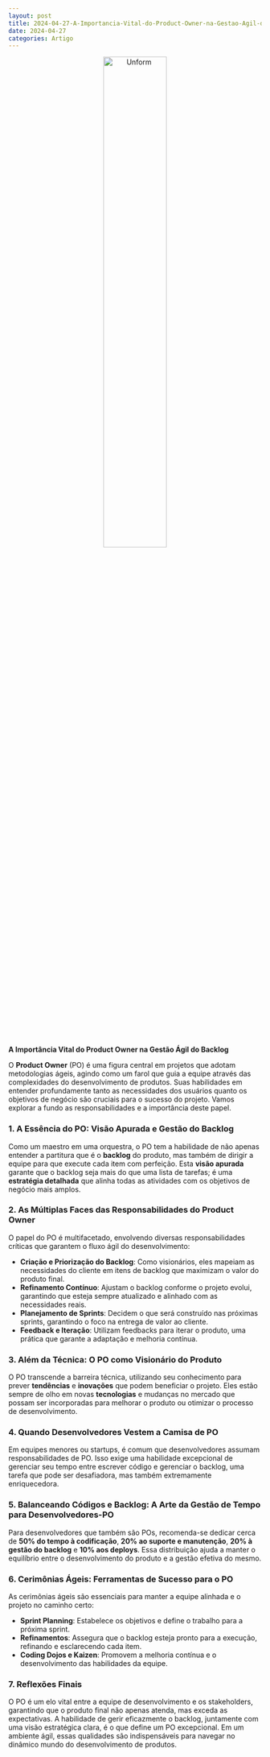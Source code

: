 ```yaml
---
layout: post
title: 2024-04-27-A-Importancia-Vital-do-Product-Owner-na-Gestao-Agil-do-Backlog
date: 2024-04-27
categories: Artigo
---
```


<p align="center">
<img src="{{ site.baseurl }}/images/2024-04-27-A-Importancia-Vital-do-Product-Owner-na-Gestao-Agil-do-Backlog.webp" 
height="50%" width="50%" alt="Unform" />
</p>

**A Importância Vital do Product Owner na Gestão Ágil do Backlog**

O **Product Owner** (PO) é uma figura central em projetos que adotam metodologias ágeis, agindo como um farol que guia a equipe através das complexidades do desenvolvimento de produtos. Suas habilidades em entender profundamente tanto as necessidades dos usuários quanto os objetivos de negócio são cruciais para o sucesso do projeto. Vamos explorar a fundo as responsabilidades e a importância deste papel.

### 1. A Essência do PO: **Visão Apurada e Gestão do Backlog**

Como um maestro em uma orquestra, o PO tem a habilidade de não apenas entender a partitura que é o **backlog** do produto, mas também de dirigir a equipe para que execute cada item com perfeição. Esta **visão apurada** garante que o backlog seja mais do que uma lista de tarefas; é uma **estratégia detalhada** que alinha todas as atividades com os objetivos de negócio mais amplos.

### 2. As Múltiplas Faces das Responsabilidades do Product Owner

O papel do PO é multifacetado, envolvendo diversas responsabilidades críticas que garantem o fluxo ágil do desenvolvimento:

- **Criação e Priorização do Backlog**: Como visionários, eles mapeiam as necessidades do cliente em itens de backlog que maximizam o valor do produto final.
- **Refinamento Contínuo**: Ajustam o backlog conforme o projeto evolui, garantindo que esteja sempre atualizado e alinhado com as necessidades reais.
- **Planejamento de Sprints**: Decidem o que será construído nas próximas sprints, garantindo o foco na entrega de valor ao cliente.
- **Feedback e Iteração**: Utilizam feedbacks para iterar o produto, uma prática que garante a adaptação e melhoria contínua.

### 3. Além da Técnica: O PO como **Visionário do Produto**

O PO transcende a barreira técnica, utilizando seu conhecimento para prever **tendências** e **inovações** que podem beneficiar o projeto. Eles estão sempre de olho em novas **tecnologias** e mudanças no mercado que possam ser incorporadas para melhorar o produto ou otimizar o processo de desenvolvimento.

### 4. Quando Desenvolvedores Vestem a Camisa de PO

Em equipes menores ou startups, é comum que desenvolvedores assumam responsabilidades de PO. Isso exige uma habilidade excepcional de gerenciar seu tempo entre escrever código e gerenciar o backlog, uma tarefa que pode ser desafiadora, mas também extremamente enriquecedora.

### 5. Balanceando Códigos e Backlog: A Arte da **Gestão de Tempo** para Desenvolvedores-PO

Para desenvolvedores que também são POs, recomenda-se dedicar cerca de **50% do tempo à codificação**, **20% ao suporte e manutenção**, **20% à gestão do backlog** e **10% aos deploys**. Essa distribuição ajuda a manter o equilíbrio entre o desenvolvimento do produto e a gestão efetiva do mesmo.

### 6. **Cerimônias Ágeis**: Ferramentas de Sucesso para o PO

As cerimônias ágeis são essenciais para manter a equipe alinhada e o projeto no caminho certo:

- **Sprint Planning**: Estabelece os objetivos e define o trabalho para a próxima sprint.
- **Refinamentos**: Assegura que o backlog esteja pronto para a execução, refinando e esclarecendo cada item.
- **Coding Dojos e Kaizen**: Promovem a melhoria contínua e o desenvolvimento das habilidades da equipe.

### 7. Reflexões Finais

O PO é um elo vital entre a equipe de desenvolvimento e os stakeholders, garantindo que o produto final não apenas atenda, mas exceda as expectativas. A habilidade de gerir eficazmente o backlog, juntamente com uma visão estratégica clara, é o que define um PO excepcional. Em um ambiente ágil, essas qualidades são indispensáveis para navegar no dinâmico mundo do desenvolvimento de produtos.